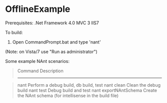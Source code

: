 
OfflineExample
==============

Prerequisites:
    .Net Framework 4.0
    MVC 3
    IIS7

To build:

1.  Open CommandPrompt.bat and type 'nant'

(Note: on Vista/7 use "Run as administrator")


Some example NAnt scenarios:

> Command                                 Description
> -------                                 -----------

> nant                                    Perform a debug build, db build, test
> nant clean                              Clean the debug build
> nant test                               Debug build and test
> nant exportNAntSchema                   Create the NAnt schema (for intellisense in the build file)

